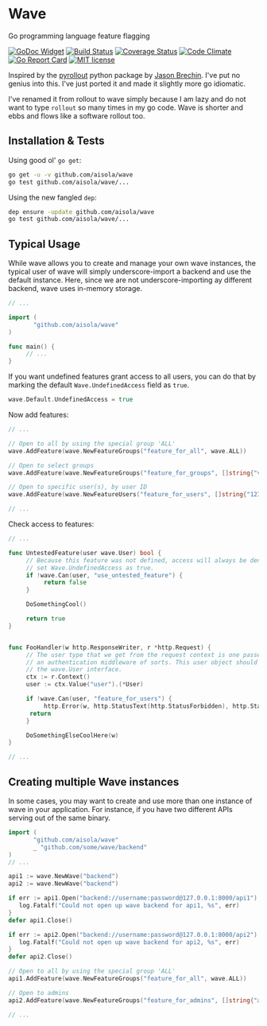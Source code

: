 Wave
====

Go programming language feature flagging

[![GoDoc Widget](https://godoc.org/github.com/aisola/wave?status.svg)](https://godoc.org/github.com/aisola/wave)
[![Build Status](https://travis-ci.org/aisola/wave.svg?branch=master)](https://travis-ci.org/aisola/wave)
[![Coverage Status](https://coveralls.io/repos/github/aisola/wave/badge.svg?branch=master)](https://coveralls.io/github/aisola/wave?branch=master)
[![Code Climate](https://codeclimate.com/github/aisola/wave/badges/gpa.svg)](https://codeclimate.com/github/aisola/wave)
[![Go Report Card](https://goreportcard.com/badge/github.com/aisola/wave)](https://goreportcard.com/report/github.com/aisola/wave)
[![MIT license](http://img.shields.io/badge/license-MIT-brightgreen.svg)](http://opensource.org/licenses/MIT)

Inspired by the [pyrollout](https://github.com/brechin/pyrollout) python
package by [Jason Brechin](https://github.com/brechin). I've put no genius
into this. I've just ported it and made it slightly more go idiomatic.

I've renamed it from rollout to wave simply because I am lazy and do not want
to type `rollout` so many times in my go code. Wave is shorter and ebbs and
flows like a software rollout too.

## Installation & Tests

Using good ol' `go get`:

```bash
go get -u -v github.com/aisola/wave
go test github.com/aisola/wave/...
```

Using the new fangled `dep`:

```bash
dep ensure -update github.com/aisola/wave
go test github.com/aisola/wave/...
```

## Typical Usage

While wave allows you to create and manage your own wave instances, the typical
user of wave will simply underscore-import a backend and use the default instance.
Here, since we are not underscore-importing ay different backend, wave uses
in-memory storage.

```go
// ...

import (
       "github.com/aisola/wave"
)

func main() {
     // ...
}
```

If you want undefined features grant access to all users, you can do that by
marking the default `Wave.UndefinedAccess` field as `true`.

```go
wave.Default.UndefinedAccess = true
```

Now add features:

```go
// ...

// Open to all by using the special group 'ALL'
wave.AddFeature(wave.NewFeatureGroups("feature_for_all", wave.ALL))

// Open to select groups
wave.AddFeature(wave.NewFeatureGroups("feature_for_groups", []string{"vip", "early-adopter"}))

// Open to specific user(s), by user ID
wave.AddFeature(wave.NewFeatureUsers("feature_for_users", []string{"123", "456", "789"}))

// ...
```

Check access to features:

```go
// ...

func UntestedFeature(user wave.User) bool {
     // Because this feature was not defined, access will always be denied, unless you've
     // set Wave.UndefinedAccess as true.
     if !wave.Can(user, "use_untested_feature") {
     	  return false
     }

     DoSomethingCool()

     return true
}


func FooHandler(w http.ResponseWriter, r *http.Request) {
     // The user type that we get from the request context is one passed in by
     // an authentication middleware of sorts. This user object should implement
     // the wave.User interface.
     ctx := r.Context()
     user := ctx.Value("user").(*User)

     if !wave.Can(user, "feature_for_users") {
     	  http.Error(w, http.StatusText(http.StatusForbidden), http.StatusForbidden)
	  return
     }

     DoSomethingElseCoolHere(w)
}

// ...
```

## Creating multiple Wave instances

In some cases, you may want to create and use more than one instance of wave in
your application. For instance, if you have two different APIs serving out of
the same binary.

```go
import (
       "github.com/aisola/wave"
       _ "github.com/some/wave/backend"
)
// ...

api1 := wave.NewWave("backend")
api2 := wave.NewWave("backend")

if err := api1.Open("backend://username:password@127.0.0.1:8000/api1"); err != nil {
   log.Fatalf("Could not open up wave backend for api1, %s", err)
}
defer api1.Close()

if err := api2.Open("backend://username:password@127.0.0.1:8000/api2"); err != nil {
   log.Fatalf("Could not open up wave backend for api2, %s", err)
}
defer api2.Close()

// Open to all by using the special group 'ALL'
api1.AddFeature(wave.NewFeatureGroups("feature_for_all", wave.ALL))

// Open to admins
api2.AddFeature(wave.NewFeatureGroups("feature_for_admins", []string{"admins"}))

// ...
```
